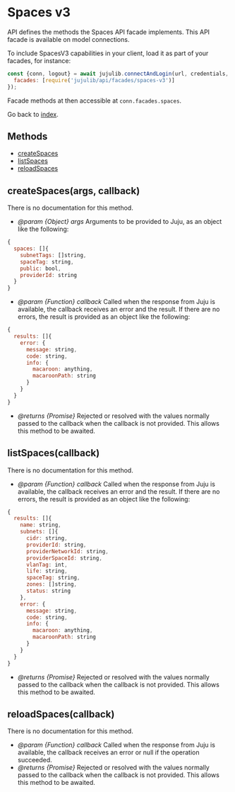 <!---
NOTE: this file has been generated by the doc command in js-libjuju
on Fri 2018/11/16 13:11:58 UTC. Do not manually edit this file.
--->
# Spaces v3

API defines the methods the Spaces API facade implements.
This API facade is available on model connections.

To include SpacesV3 capabilities in your client, load it as
part of your facades, for instance:
```javascript
const {conn, logout} = await jujulib.connectAndLogin(url, credentials, {
  facades: [require('jujulib/api/facades/spaces-v3')]
});
```
Facade methods at then accessible at `conn.facades.spaces`.

Go back to [index](index.md).

## Methods
- [createSpaces](#createSpacesargs-callback)
- [listSpaces](#listSpacescallback)
- [reloadSpaces](#reloadSpacescallback)

## createSpaces(args, callback)
There is no documentation for this method.

- *@param {Object} args* Arguments to be provided to Juju, as an object like
  the following:
```javascript
{
  spaces: []{
    subnetTags: []string,
    spaceTag: string,
    public: bool,
    providerId: string
  }
}
```
- *@param {Function} callback* Called when the response from Juju is available,
  the callback receives an error and the result. If there are no errors, the
  result is provided as an object like the following:
```javascript
{
  results: []{
    error: {
      message: string,
      code: string,
      info: {
        macaroon: anything,
        macaroonPath: string
      }
    }
  }
}
```
- *@returns {Promise}* Rejected or resolved with the values normally passed to
  the callback when the callback is not provided.
  This allows this method to be awaited.

## listSpaces(callback)
There is no documentation for this method.

- *@param {Function} callback* Called when the response from Juju is available,
  the callback receives an error and the result. If there are no errors, the
  result is provided as an object like the following:
```javascript
{
  results: []{
    name: string,
    subnets: []{
      cidr: string,
      providerId: string,
      providerNetworkId: string,
      providerSpaceId: string,
      vlanTag: int,
      life: string,
      spaceTag: string,
      zones: []string,
      status: string
    },
    error: {
      message: string,
      code: string,
      info: {
        macaroon: anything,
        macaroonPath: string
      }
    }
  }
}
```
- *@returns {Promise}* Rejected or resolved with the values normally passed to
  the callback when the callback is not provided.
  This allows this method to be awaited.

## reloadSpaces(callback)
There is no documentation for this method.

- *@param {Function} callback* Called when the response from Juju is available,
  the callback receives an error or null if the operation succeeded.
- *@returns {Promise}* Rejected or resolved with the values normally passed to
  the callback when the callback is not provided.
  This allows this method to be awaited.